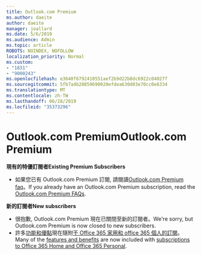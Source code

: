 ```yaml
---
title: Outlook.com Premium
ms.author: daeite
author: daeite
manager: joallard
ms.date: 5/6/2019
ms.audience: Admin
ms.topic: article
ROBOTS: NOINDEX, NOFOLLOW
localization_priority: Normal
ms.custom:
- "1831"
- "9000243"
ms.openlocfilehash: e3640f6792410551aef2b9d22b8dc6922c04027f
ms.sourcegitcommit: 5fb7a4b28859690020efdea630d03e70cc0e6334
ms.translationtype: MT
ms.contentlocale: zh-TW
ms.lasthandoff: 06/28/2019
ms.locfileid: "35373296"
---
```

# <a name="outlookcom-premium"></a><span data-ttu-id="755a5-102">Outlook.com Premium</span><span class="sxs-lookup"><span data-stu-id="755a5-102">Outlook.com Premium</span></span>

<span data-ttu-id="755a5-103">**現有的特優訂閱者**</span><span class="sxs-lookup"><span data-stu-id="755a5-103">**Existing Premium Subscribers**</span></span>

- <span data-ttu-id="755a5-104">如果您已有 Outlook.com Premium 訂閱, 請閱讀[Outlook.com Premium faq](https://support.office.com/article/cd5f03f6-1407-456a-9410-f8f24804746b)。</span><span class="sxs-lookup"><span data-stu-id="755a5-104">If you already have an Outlook.com Premium subscription, read the [Outlook.com Premium FAQs](https://support.office.com/article/cd5f03f6-1407-456a-9410-f8f24804746b).</span></span>

<span data-ttu-id="755a5-105">**新的訂閱者**</span><span class="sxs-lookup"><span data-stu-id="755a5-105">**New subscribers**</span></span>

- <span data-ttu-id="755a5-106">很抱歉, Outlook.com Premium 現在已關閉至新的訂閱者。</span><span class="sxs-lookup"><span data-stu-id="755a5-106">We're sorry, but Outlook.com Premium is now closed to new subscribers.</span></span>
- <span data-ttu-id="755a5-107">許多[功能和優點](https://support.office.com/article/78c6089c-7faf-44f5-82e2-efa9ebb921d2)現在隨附[于 Office 365 家用和 office 365 個人的訂閱](https://go.microsoft.com/fwlink/?linkid=2017122)。</span><span class="sxs-lookup"><span data-stu-id="755a5-107">Many of the [features and benefits](https://support.office.com/article/78c6089c-7faf-44f5-82e2-efa9ebb921d2) are now included with [subscriptions to Office 365 Home and Office 365 Personal](https://go.microsoft.com/fwlink/?linkid=2017122).</span></span>
